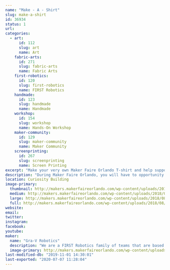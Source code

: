 ```yaml
---
name: "Make - A - Shirt"
slug: make-a-shirt
id: 36934
status: 1
url: 
categories:
  - art:
      id: 112
      slug: art
      name: Art
    fabric-arts:
      id: 271
      slug: fabric-arts
      name: Fabric Arts
    first-robotics:
      id: 120
      slug: first-robotics
      name: FIRST Robotics
    handmade:
      id: 123
      slug: handmade
      name: Handmade
    workshop:
      id: 154
      slug: workshop
      name: Hands-On Workshop
    maker-community:
      id: 129
      slug: maker-community
      name: Maker Community
    screenprinting:
      id: 267
      slug: screenprinting
      name: Screen Printing
excerpt: "Make your very own Maker Faire Orlando T-shirt and help support local robotics teams in the process."
description: "During Maker Faire Orlando, you will have to opportunity to make your own screen printed t-shirt.  We will walk you through the process of setting up and screen printing your own shirt with this years Maker Faire Orlando art work."
location: Curiosity Building
image-primary:
  thumbnail: http://makers.makerfaireorlando.com/wp-content/uploads/2018/08/Make-a-shirt-banner-150x150.jpg
  medium: http://makers.makerfaireorlando.com/wp-content/uploads/2018/08/Make-a-shirt-banner-300x114.jpg
  large: http://makers.makerfaireorlando.com/wp-content/uploads/2018/08/Make-a-shirt-banner-1024x390.jpg
  full: http://makers.makerfaireorlando.com/wp-content/uploads/2018/08/Make-a-shirt-banner.jpg
website: 
email: 
twitter: 
instagram: 
facebook: 
youtube: 
maker:
  name: "Gra-V Robotics"
  description: "We are a FIRST Robotics family of teams that are based in Central Florida.  Our teams, we are open to students in grade K-12 from around Orlando who would like to participate in robotics.  Joins us and have fun #morethanrobots #5816pitcrew #gravtrain"
  image-primary: http://makers.makerfaireorlando.com/wp-content/uploads/2016/08/GRA-V-Standard-791x1024.png
last-modified-db: "2019-11-01 14:30:01"
last-exported: "2020-07-07 11:28:04"
---
```

